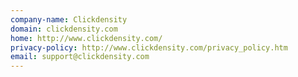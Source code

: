 ```yaml
---
company-name: Clickdensity
domain: clickdensity.com
home: http://www.clickdensity.com/
privacy-policy: http://www.clickdensity.com/privacy_policy.htm
email: support@clickdensity.com
---
```




